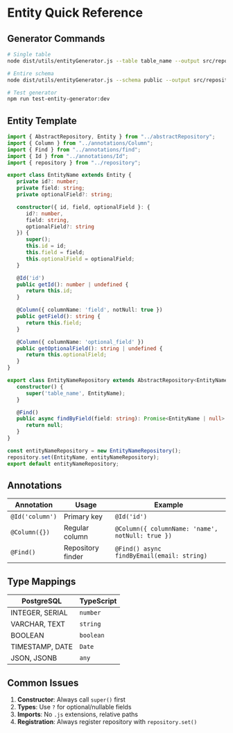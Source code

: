 # Entity Quick Reference

## Generator Commands

```bash
# Single table
node dist/utils/entityGenerator.js --table table_name --output src/repository/entities

# Entire schema  
node dist/utils/entityGenerator.js --schema public --output src/repository/entities

# Test generator
npm run test-entity-generator:dev
```

## Entity Template

```typescript
import { AbstractRepository, Entity } from "../abstractRepository";
import { Column } from "../annotations/Column";
import { Find } from "../annotations/find";
import { Id } from "../annotations/Id";
import { repository } from "../repository";

export class EntityName extends Entity {
   private id?: number;
   private field: string;
   private optionalField?: string;

   constructor({ id, field, optionalField }: { 
      id?: number, 
      field: string, 
      optionalField?: string 
   }) {
      super();
      this.id = id;
      this.field = field;
      this.optionalField = optionalField;
   }

   @Id('id')
   public getId(): number | undefined {
      return this.id;
   }

   @Column({ columnName: 'field', notNull: true })
   public getField(): string {
      return this.field;
   }

   @Column({ columnName: 'optional_field' })
   public getOptionalField(): string | undefined {
      return this.optionalField;
   }
}

export class EntityNameRepository extends AbstractRepository<EntityName> {
   constructor() {
      super('table_name', EntityName);
   }

   @Find()
   public async findByField(field: string): Promise<EntityName | null> {
      return null;
   }
}

const entityNameRepository = new EntityNameRepository();
repository.set(EntityName, entityNameRepository);
export default entityNameRepository;
```

## Annotations

| Annotation | Usage | Example |
|------------|-------|---------|
| `@Id('column')` | Primary key | `@Id('id')` |
| `@Column({})` | Regular column | `@Column({ columnName: 'name', notNull: true })` |
| `@Find()` | Repository finder | `@Find() async findByEmail(email: string)` |

## Type Mappings

| PostgreSQL | TypeScript |
|------------|------------|
| INTEGER, SERIAL | `number` |
| VARCHAR, TEXT | `string` |
| BOOLEAN | `boolean` |
| TIMESTAMP, DATE | `Date` |
| JSON, JSONB | `any` |

## Common Issues

1. **Constructor**: Always call `super()` first
2. **Types**: Use `?` for optional/nullable fields
3. **Imports**: No `.js` extensions, relative paths
4. **Registration**: Always register repository with `repository.set()`